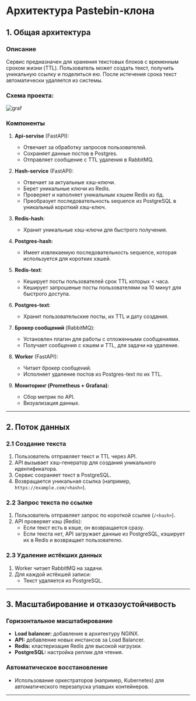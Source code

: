 # Архитектура Pastebin-клона

## 1. Общая архитектура

### Описание
Сервис предназначен для хранения текстовых блоков с временным сроком жизни (TTL). Пользователь может создать текст, получить уникальную ссылку и поделиться ею. После истечения срока текст автоматически удаляется из системы.

### Схема проекта:
![graf](https://github.com/user-attachments/assets/4ec32716-62e0-4e55-9abb-0115e3007538)

### Компоненты
1. **Api-servise** (FastAPI):
   - Отвечает за обработку запросов пользователей.
   - Сохраняет данные постов в Postgres.
   - Отправляет сообщение с TTL удаления в RabbitMQ.

3. **Hash-service** (FastAPI):
   - Отвечает за актуальные хэш-ключи.
   - Берет уникальные ключи из Redis.
   - Проверяет и наполняет уникальным хэшем Redis из бд.
   - Преобразует последовательность sequence из PostgreSQL в уникальный короткий хэш-ключ.

4. **Redis-hash**:
   - Хранит уникальные хэш-ключи для быстрого получения.
  
5. **Postgres-hash**:
   - Имеет извлекаемую последовательность sequence, которая используется для коротких хэшей.

6. **Redis-text**:
   - Кеширует посты пользователей срок TTL которых < часа.
   - Кеширует запрошеные посты пользователями на 10 минут для быстрого доступа.
  
7. **Postgres-text**:
   - Хранит пользовательские посты, их TTL и дату создания.

8. **Брокер сообщений** (RabbitMQ):
   - Установлен плагин для работы с отложенными сообщениями.
   - Получает сообщения с хэшем и TTL, для задачи на удаление.
  
9. **Worker** (FastAPI):
    - Читает брокер сообщений.
    - Исполняет удаление постов из Postgres-text по их TTL.

8. **Мониторинг (Prometheus + Grafana)**:
   - Сбор метрик по API.
   - Визуализация данных.

---

## 2. Поток данных

### 2.1 Создание текста
1. Пользователь отправляет текст и TTL через API.
2. API вызывает хэш-генератор для создания уникального идентификатора.
3. Сервис сохраняет текст в PostgreSQL.
4. Возвращается уникальная ссылка (например, `https://example.com/<hash>`).

### 2.2 Запрос текста по ссылке
1. Пользователь отправляет запрос по короткой ссылке (`/<hash>`).
2. API проверяет кэш (Redis):
   - Если текст есть в кэше, он возвращается сразу.
   - Если текста нет, API загружает данные из PostgreSQL, кэширует их в Redis и возвращает пользователю.

### 2.3 Удаление истёкших данных
1. Worker читает RabbitMQ на задачи.
2. Для каждой истёкшей записи:
   - Текст удаляется из PostgreSQL.

---

## 3. Масштабирование и отказоустойчивость

### Горизонтальное масштабирование
- **Load balancer:** добавление в архитектуру NGINX.
- **API:** добавление новых инстансов за Load Balancer.
- **Redis:** кластеризация Redis для высокой нагрузки.
- **PostgreSQL:** настройка реплик для чтения.

### Автоматическое восстановление
- Использование оркестраторов (например, Kubernetes) для автоматического перезапуска упавших контейнеров.

---

